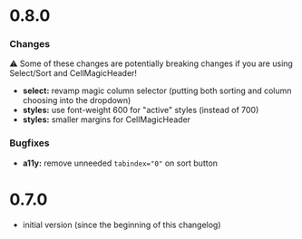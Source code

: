 # 0.8.0

### Changes

⚠️ Some of these changes are potentially breaking changes if you are using Select/Sort and CellMagicHeader!

- **select:** revamp magic column selector (putting both sorting and column choosing into the dropdown)
- **styles:** use font-weight 600 for "active" styles (instead of 700)
- **styles:** smaller margins for CellMagicHeader


### Bugfixes

- **a11y:** remove unneeded `tabindex="0"` on sort button

# 0.7.0

- initial version (since the beginning of this changelog)
